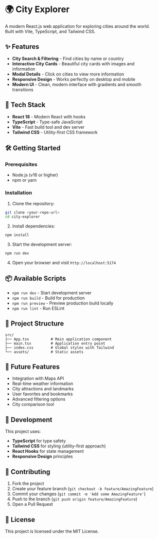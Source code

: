 # 🌍 City Explorer

A modern React.js web application for exploring cities around the world. Built with Vite, TypeScript, and Tailwind CSS.

## ✨ Features

- **City Search & Filtering** - Find cities by name or country
- **Interactive City Cards** - Beautiful city cards with images and information
- **Modal Details** - Click on cities to view more information
- **Responsive Design** - Works perfectly on desktop and mobile
- **Modern UI** - Clean, modern interface with gradients and smooth transitions

## 🚀 Tech Stack

- **React 18** - Modern React with hooks
- **TypeScript** - Type-safe JavaScript
- **Vite** - Fast build tool and dev server
- **Tailwind CSS** - Utility-first CSS framework

## 🛠️ Getting Started

### Prerequisites

- Node.js (v16 or higher)
- npm or yarn

### Installation

1. Clone the repository:

```bash
git clone <your-repo-url>
cd city-explorer
```

2. Install dependencies:

```bash
npm install
```

3. Start the development server:

```bash
npm run dev
```

4. Open your browser and visit `http://localhost:5174`

## 📦 Available Scripts

- `npm run dev` - Start development server
- `npm run build` - Build for production
- `npm run preview` - Preview production build locally
- `npm run lint` - Run ESLint

## 🎨 Project Structure

```
src/
├── App.tsx          # Main application component
├── main.tsx         # Application entry point
├── index.css        # Global styles with Tailwind
└── assets/          # Static assets
```

## 🌟 Future Features

- Integration with Maps API
- Real-time weather information
- City attractions and landmarks
- User favorites and bookmarks
- Advanced filtering options
- City comparison tool

## 📝 Development

This project uses:

- **TypeScript** for type safety
- **Tailwind CSS** for styling (utility-first approach)
- **React Hooks** for state management
- **Responsive Design** principles

## 🤝 Contributing

1. Fork the project
2. Create your feature branch (`git checkout -b feature/AmazingFeature`)
3. Commit your changes (`git commit -m 'Add some AmazingFeature'`)
4. Push to the branch (`git push origin feature/AmazingFeature`)
5. Open a Pull Request

## 📄 License

This project is licensed under the MIT License.
